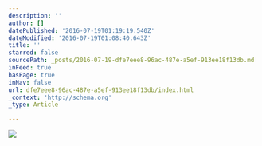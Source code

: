 ```yaml
---
description: ''
author: []
datePublished: '2016-07-19T01:19:19.540Z'
dateModified: '2016-07-19T01:08:40.643Z'
title: ''
starred: false
sourcePath: _posts/2016-07-19-dfe7eee8-96ac-487e-a5ef-913ee18f13db.md
inFeed: true
hasPage: true
inNav: false
url: dfe7eee8-96ac-487e-a5ef-913ee18f13db/index.html
_context: 'http://schema.org'
_type: Article

---
```

![](https://the-grid-user-content.s3-us-west-2.amazonaws.com/f7bc126d-ee49-4727-8dd6-ef05e28554fc.jpg)